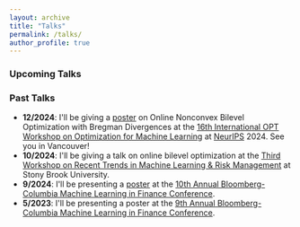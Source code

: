 ```yaml
---
layout: archive
title: "Talks"
permalink: /talks/
author_profile: true
---
```


### Upcoming Talks




### Past Talks
- **12/2024**: I'll be giving a [poster](https://neurips.cc/media/PosterPDFs/NeurIPS%202024/101929.png?t=1733605136.351711) on Online Nonconvex Bilevel Optimization with Bregman Divergences at the [16th International OPT Workshop on Optimization for Machine Learning](https://opt-ml.org/) at [NeurIPS](https://neurips.cc/) 2024. See you in Vancouver!
- **10/2024**: I'll be giving a talk on online bilevel optimization at the [Third Workshop on Recent Trends in Machine Learning & Risk Management](https://uryasev.ams.stonybrook.edu/index.php/workshop-2024/) at Stony Brook University.
- **9/2024**: I'll be presenting a [poster](https://cfe.columbia.edu/sites/default/files/content/Posters/2024/Bloomberg_Conference_OBO_Poster.pdf) at the [10th Annual Bloomberg-Columbia Machine Learning in Finance Conference](https://cfe.columbia.edu/events/10th-annual-bloomberg-columbia-machine-learning-finance-conference-2024).
- **5/2023**: I'll be presenting a poster at the [9th Annual Bloomberg-Columbia Machine Learning in Finance Conference](https://cfe.columbia.edu/events/9th-annual-bloomberg-columbia-machine-learning-finance-workshop-2023).
